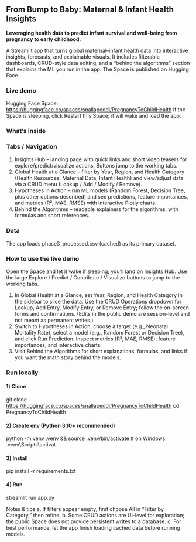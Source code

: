 ## From Bump to Baby: Maternal & Infant Health Insights

**Leveraging health data to predict infant survival and well-being from pregnancy to early childhood.**

A Streamlit app that turns global maternal–infant health data into interactive insights, forecasts, and explainable visuals. It includes filterable dashboards, CRUD-style data editing, and a “behind the algorithms” section that explains the ML you run in the app. The Space is published on Hugging Face.

### Live demo
Hugging Face Space: https://huggingface.co/spaces/snallapeddi/PregnancyToChildHealth
If the Space is sleeping, click Restart this Space; it will wake and load the app.

### What’s inside
### Tabs / Navigation

1. Insights Hub – landing page with quick links and short video teasers for explore/predict/visualize actions. Buttons jump to the working tabs.
2. Global Health at a Glance – filter by Year, Region, and Health Category (Health Resources, Maternal Data, Infant Health) and view/adjust data via a CRUD menu (Lookup / Add / Modify / Remove).
3. Hypotheses in Action – run ML models (Random Forest, Decision Tree, plus other options described) and see predictions, feature importances, and metrics (R², MAE, RMSE) with interactive Plotly charts.
4. Behind the Algorithms – readable explainers for the algorithms, with formulas and short references.

### Data
The app loads phase3_processed.csv (cached) as its primary dataset.

### How to use the live demo

Open the Space and let it wake if sleeping; you’ll land on Insights Hub. Use the large Explore / Predict / Contribute / Visualize buttons to jump to the working tabs.

1. In Global Health at a Glance, set Year, Region, and Health Category in the sidebar to slice the data. Use the CRUD Operations dropdown for Lookup, Add Entry, Modify Entry, or Remove Entry; follow the on-screen forms and confirmations. (Edits in the public demo are session-level and not meant as permanent writes.)
2. Switch to Hypotheses in Action, choose a target (e.g., Neonatal Mortality Rate), select a model (e.g., Random Forest or Decision Tree), and click Run Prediction. Inspect metrics (R², MAE, RMSE), feature importances, and interactive charts.
3. Visit Behind the Algorithms for short explanations, formulas, and links if you want the math story behind the models.

### Run locally
#### 1) Clone
git clone https://huggingface.co/spaces/snallapeddi/PregnancyToChildHealth
cd PregnancyToChildHealth
#### 2) Create env (Python 3.10+ recommended)
python -m venv .venv && source .venv/bin/activate  # on Windows: .venv\Scripts\activat
#### 3) Install
pip install -r requirements.txt
#### 4) Run
streamlit run app.py

Notes & tips
a. If filters appear empty, first choose All in “Filter by Category,” then refine.
b. Some CRUD actions are UI-level for exploration; the public Space does not provide persistent writes to a database.
c. For best performance, let the app finish loading cached data before running models.



